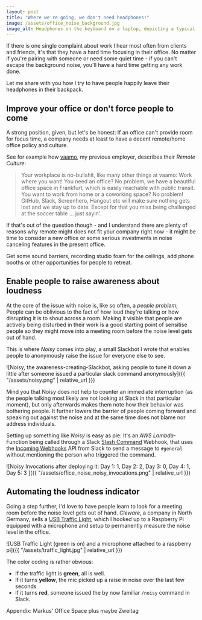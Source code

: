 ```yaml
---
layout: post
title: "Where we're going, we don't need headphones!"
image: /assets/office_noise_background.jpg
image_alt: Headphones on the keyboard on a laptop, depicting a typical way to flee loud environments
---
```


If there is one single complaint about work I hear most often from clients and friends, it's that they have a hard time focusing in their office. No matter if you're pairing with someone or need some quiet time - if you can't escape the background noise, you'll have a hard time getting any work done.  

Let me share with you how I try to have people happily leave their headphones in their backpack.

## Improve your office or don't force people to come

A strong position, given, but let's be honest: If an office can't provide room for focus time, a company needs at least to have a decent remote/home office policy and culture.

See for example how [vaamo](https://codecraft.vaamo.de/jobs/web-frontend-dev.html), my previous employer, describes their *Remote Culture*:

>Your workplace is no-bullshit, like many other things at vaamo: Work where you want! You need an office? No problem, we have a beautiful office space in Frankfurt, which is easily reachable with public transit. You want to work from home or a coworking space? No problem! GitHub, Slack, Screenhero, Hangout etc will make sure nothing gets lost and we stay up to date. Except for that you miss being challenged at the soccer table … just sayin’.

If that's out of the question though - and I understand there are plenty of reasons why remote might does not fit your company right now - it might be time to consider a new office or some serious investments in noise canceling features in the present office.

Get some sound barriers, recording studio foam for the ceilings, add phone booths or other opportunities for people to retreat.

## Enable people to raise awareness about loudness

At the core of the issue with noise is, like so often, a *people problem*; People can be oblivious to the fact of how loud they're talking or how disrupting it is to shout across a room. Making it visible that people are actively being disturbed in their work is a good starting point of sensitise people so they might move into a meeting room before the noise level gets out of hand.

This is where *Noisy* comes into play, a small Slackbot I wrote that enables people to anonymously raise the issue for everyone else to see.

![Noisy, the awareness-creating-Slackbot, asking people to tune it down a little after someone issued a particular slack command anonymously]({{ "/assets/noisy.png" | relative_url }})

Mind you that Noisy does not help to counter an immediate interruption (as the people talking most likely are not looking at Slack in that particular moment), but only afterwards makes them note how their behavior was bothering people. It further lowers the barrier of people coming forward and speaking out against the noise and at the same time does not blame nor address individuals.

Setting up something like *Noisy* is easy as pie: It's an *AWS Lambda*-Function being called through a Slack [Slash Command](https://api.slack.com/slash-commands) Webhook, that uses the [Incoming Webhooks](https://api.slack.com/incoming-webhooks) API from Slack to send a message to `#general` without mentioning the person who triggered the command.

![Noisy Invocations after deploying it: Day 1: 1, Day 2: 2, Day 3: 0, Day 4: 1, Day 5: 3 ]({{ "/assets/office_noise_noisy_invocations.png" | relative_url }})

## Automating the loudness indicator

Going a step further, I'd love to have people learn to look for a meeting room before the noise level gets out of hand. *Cleware*, a company in North Germany, sells a [USB Traffic Light](http://www.cleware-shop.de/epages/63698188.sf/en_US/?ViewObjectPath=%2FShops%2F63698188%2FProducts%2F42%2FSubProducts%2F42-1), which I hooked up to a Raspberry Pi equipped with a microphone and setup to permanently measure the noise level in the office.

![USB Traffic Light (green is on) and a microphone attached to a raspberry pi]({{ "/assets/traffic_light.jpg" | relative_url }})

The color coding is rather obvious:
- If the traffic light is **green**, all is well.
- If it turns **yellow**, the mic picked up a raise in noise over the last few seconds
- If it turns **red**, someone issued the by now familiar `/noisy` command in Slack.

<todo>
Appendix: Markus' Office Space plus maybe Zweitag
</todo>
